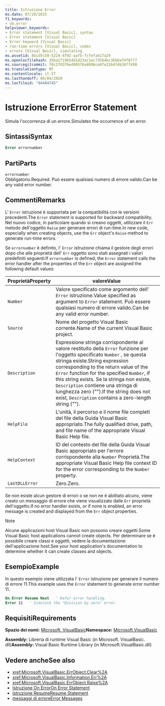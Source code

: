 ```yaml
---
title: Istruzione Error
ms.date: 07/20/2015
f1_keywords:
- vb.error
helpviewer_keywords:
- Error statement [Visual Basic], syntax
- Error statement [Visual Basic]
- Error keyword [Visual Basic]
- run-time errors [Visual Basic], codes
- errors [Visual Basic], simulating
ms.assetid: 85cd5c59-5224-4f02-aaf5-fcfefab17a29
ms.openlocfilehash: 35ba1f19654d1d23ac1ec73564bc36b0af4f6777
ms.sourcegitcommit: f8c270376ed905f6a8896ce0fe25b4f4b38ff498
ms.translationtype: MT
ms.contentlocale: it-IT
ms.lasthandoff: 06/04/2020
ms.locfileid: "84404745"
---
```

# <a name="error-statement"></a><span data-ttu-id="e2fca-102">Istruzione Error</span><span class="sxs-lookup"><span data-stu-id="e2fca-102">Error Statement</span></span>
<span data-ttu-id="e2fca-103">Simula l'occorrenza di un errore.</span><span class="sxs-lookup"><span data-stu-id="e2fca-103">Simulates the occurrence of an error.</span></span>  
  
## <a name="syntax"></a><span data-ttu-id="e2fca-104">Sintassi</span><span class="sxs-lookup"><span data-stu-id="e2fca-104">Syntax</span></span>  
  
```vb  
Error errornumber  
```  
  
## <a name="parts"></a><span data-ttu-id="e2fca-105">Parti</span><span class="sxs-lookup"><span data-stu-id="e2fca-105">Parts</span></span>  
 `errornumber`  
 <span data-ttu-id="e2fca-106">Obbligatorio.</span><span class="sxs-lookup"><span data-stu-id="e2fca-106">Required.</span></span> <span data-ttu-id="e2fca-107">Può essere qualsiasi numero di errore valido.</span><span class="sxs-lookup"><span data-stu-id="e2fca-107">Can be any valid error number.</span></span>  
  
## <a name="remarks"></a><span data-ttu-id="e2fca-108">Commenti</span><span class="sxs-lookup"><span data-stu-id="e2fca-108">Remarks</span></span>  
 <span data-ttu-id="e2fca-109">L' `Error` istruzione è supportata per la compatibilità con le versioni precedenti.</span><span class="sxs-lookup"><span data-stu-id="e2fca-109">The `Error` statement is supported for backward compatibility.</span></span> <span data-ttu-id="e2fca-110">Nel nuovo codice, in particolare quando si creano oggetti, utilizzare il `Err` metodo dell'oggetto `Raise` per generare errori di run-time.</span><span class="sxs-lookup"><span data-stu-id="e2fca-110">In new code, especially when creating objects, use the `Err` object's `Raise` method to generate run-time errors.</span></span>  
  
 <span data-ttu-id="e2fca-111">Se `errornumber` è definito, l' `Error` istruzione chiama il gestore degli errori dopo che alle proprietà dell' `Err` oggetto sono stati assegnati i valori predefiniti seguenti:</span><span class="sxs-lookup"><span data-stu-id="e2fca-111">If `errornumber` is defined, the `Error` statement calls the error handler after the properties of the `Err` object are assigned the following default values:</span></span>  
  
|<span data-ttu-id="e2fca-112">Proprietà</span><span class="sxs-lookup"><span data-stu-id="e2fca-112">Property</span></span>|<span data-ttu-id="e2fca-113">valore</span><span class="sxs-lookup"><span data-stu-id="e2fca-113">Value</span></span>|  
|--------------|-----------|  
|`Number`|<span data-ttu-id="e2fca-114">Valore specificato come argomento dell' `Error` istruzione.</span><span class="sxs-lookup"><span data-stu-id="e2fca-114">Value specified as argument to `Error` statement.</span></span> <span data-ttu-id="e2fca-115">Può essere qualsiasi numero di errore valido.</span><span class="sxs-lookup"><span data-stu-id="e2fca-115">Can be any valid error number.</span></span>|  
|`Source`|<span data-ttu-id="e2fca-116">Nome del progetto Visual Basic corrente.</span><span class="sxs-lookup"><span data-stu-id="e2fca-116">Name of the current Visual Basic project.</span></span>|  
|`Description`|<span data-ttu-id="e2fca-117">Espressione stringa corrispondente al valore restituito della `Error` funzione per l'oggetto specificato `Number` , se questa stringa esiste.</span><span class="sxs-lookup"><span data-stu-id="e2fca-117">String expression corresponding to the return value of the `Error` function for the specified `Number`, if this string exists.</span></span> <span data-ttu-id="e2fca-118">Se la stringa non esiste, `Description` contiene una stringa di lunghezza zero ("").</span><span class="sxs-lookup"><span data-stu-id="e2fca-118">If the string does not exist, `Description` contains a zero-length string ("").</span></span>|  
|`HelpFile`|<span data-ttu-id="e2fca-119">L'unità, il percorso e il nome file completi del file della Guida Visual Basic appropriato.</span><span class="sxs-lookup"><span data-stu-id="e2fca-119">The fully qualified drive, path, and file name of the appropriate Visual Basic Help file.</span></span>|  
|`HelpContext`|<span data-ttu-id="e2fca-120">ID del contesto del file della Guida Visual Basic appropriato per l'errore corrispondente alla `Number` Proprietà.</span><span class="sxs-lookup"><span data-stu-id="e2fca-120">The appropriate Visual Basic Help file context ID for the error corresponding to the `Number` property.</span></span>|  
|`LastDLLError`|<span data-ttu-id="e2fca-121">Zero.</span><span class="sxs-lookup"><span data-stu-id="e2fca-121">Zero.</span></span>|  
  
 <span data-ttu-id="e2fca-122">Se non esiste alcun gestore di errori o se non ne è abilitato alcuno, viene creato un messaggio di errore che viene visualizzato dalle `Err` proprietà dell'oggetto.</span><span class="sxs-lookup"><span data-stu-id="e2fca-122">If no error handler exists, or if none is enabled, an error message is created and displayed from the `Err` object properties.</span></span>  
  
> [!NOTE]
> <span data-ttu-id="e2fca-123">Alcune applicazioni host Visual Basic non possono creare oggetti.</span><span class="sxs-lookup"><span data-stu-id="e2fca-123">Some Visual Basic host applications cannot create objects.</span></span> <span data-ttu-id="e2fca-124">Per determinare se è possibile creare classi e oggetti, vedere la documentazione dell'applicazione host.</span><span class="sxs-lookup"><span data-stu-id="e2fca-124">See your host application's documentation to determine whether it can create classes and objects.</span></span>  
  
## <a name="example"></a><span data-ttu-id="e2fca-125">Esempio</span><span class="sxs-lookup"><span data-stu-id="e2fca-125">Example</span></span>  
 <span data-ttu-id="e2fca-126">In questo esempio viene utilizzata l' `Error` istruzione per generare il numero di errore 11.</span><span class="sxs-lookup"><span data-stu-id="e2fca-126">This example uses the `Error` statement to generate error number 11.</span></span>  
  
```vb  
On Error Resume Next   ' Defer error handling.  
Error 11   ' Simulate the "Division by zero" error.  
```  
  
## <a name="requirements"></a><span data-ttu-id="e2fca-127">Requisiti</span><span class="sxs-lookup"><span data-stu-id="e2fca-127">Requirements</span></span>  
 <span data-ttu-id="e2fca-128">**Spazio dei nomi:** [Microsoft. VisualBasic](../runtime-library-members.md)</span><span class="sxs-lookup"><span data-stu-id="e2fca-128">**Namespace:** [Microsoft.VisualBasic](../runtime-library-members.md)</span></span>  
  
 <span data-ttu-id="e2fca-129">**Assembly:** Libreria di runtime Visual Basic (in Microsoft. VisualBasic. dll)</span><span class="sxs-lookup"><span data-stu-id="e2fca-129">**Assembly:** Visual Basic Runtime Library (in Microsoft.VisualBasic.dll)</span></span>  
  
## <a name="see-also"></a><span data-ttu-id="e2fca-130">Vedere anche</span><span class="sxs-lookup"><span data-stu-id="e2fca-130">See also</span></span>

- <xref:Microsoft.VisualBasic.ErrObject.Clear%2A>
- <xref:Microsoft.VisualBasic.Information.Err%2A>
- <xref:Microsoft.VisualBasic.ErrObject.Raise%2A>
- [<span data-ttu-id="e2fca-131">Istruzione On Error</span><span class="sxs-lookup"><span data-stu-id="e2fca-131">On Error Statement</span></span>](on-error-statement.md)
- [<span data-ttu-id="e2fca-132">Istruzione Resume</span><span class="sxs-lookup"><span data-stu-id="e2fca-132">Resume Statement</span></span>](resume-statement.md)
- [<span data-ttu-id="e2fca-133">messaggi di errore</span><span class="sxs-lookup"><span data-stu-id="e2fca-133">Error Messages</span></span>](../error-messages/index.md)
